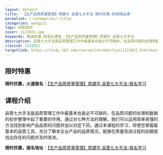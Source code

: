 ```yaml
---
layout: default
title: '【生产品质质量管理】周建华 品管七大手法-限时优惠-网易精品课'
permalink: /:categories/:title/
categories: wangyi2
tags: 网易提供
cover: 1122021.jpg
keywords: 精选网课,网易云课堂,【生产品质质量管理】周建华 品管七大手法
description: 品管七大手法是品质管理工作中最基本也是必不可缺的，在品质问题的处理和数据的初步整理中起了重要的作用。通过对七种方法的理解
classid: 1122021
targetlink: https://study.163.com/course/introduction/1122021.htm?share=1&shareId=1025206652&utm_campaign=share&utm_medium=iphoneShare&utm_source=&utm_u=1025206652
---
```


## 限时特惠

**限时优惠，火速报名**：[【生产品质质量管理】周建华 品管七大手法-报名学习](https://study.163.com/course/introduction/1122021.htm?share=1&shareId=1025206652&utm_campaign=share&utm_medium=iphoneShare&utm_source=&utm_u=1025206652)

## 课程介绍

品管七大手法是品质管理工作中最基本也是必不可缺的，在品质问题的处理和数据的初步整理中起了重要的作用。通过对七种方法的理解，我们可以运用简单易懂的方法找到影响产品品质的问题并加以对症下药。通过本课程的学习，将使您掌握最基本的品管工具，充分了解本企业产品的品质情况，能够在质量改进过程的初期就找出存在的问题并及时改进。

**限时优惠，报名地址**：[【生产品质质量管理】周建华 品管七大手法-报名学习](https://study.163.com/course/introduction/1122021.htm?share=1&shareId=1025206652&utm_campaign=share&utm_medium=iphoneShare&utm_source=&utm_u=1025206652)

